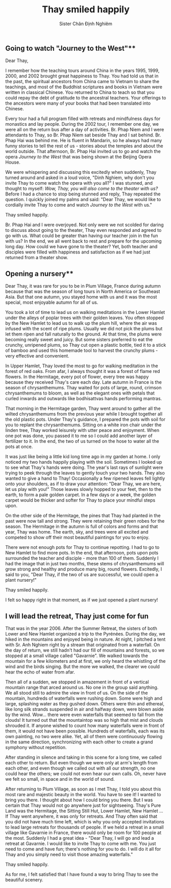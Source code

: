 ﻿---
title: Thay smiled happily
author: Sister Chân Định Nghiêm
---

## Going to watch "Journey to the West"**

Dear Thay,

I remember how the teaching tours around China in the years 1995, 1999, 2000, and 2002 brought great happiness to Thay. You had told us that in the past, the spiritual ancestors from China came to Vietnam to share the teachings, and most of the Buddhist scriptures and books in Vietnam were written in classical Chinese. You returned to China to teach so that you could repay the debt of gratitude to the ancestral teachers. Your offerings to the ancestors were many of your books that had been translated into Chinese.

Every tour had a full program filled with retreats and mindfulness days for monastics and lay people. During the 2002 tour, I remember one day, we were all on the return bus after a day of activities. Br. Phap Niem and I were attendants to Thay, so Br. Phap Niem sat beside Thay and I sat behind. Br. Phap Hai was behind me. He is fluent in Mandarin, so he always had many funny stories to tell the rest of us - stories about the temples and about the world outside. That afternoon, Br. Phap Hai invited us to go and watch the opera *Journey to the West* that was being shown at the Beijing Opera House.

We were whispering and discussing this excitedly when suddenly, Thay turned around and asked in a loud voice, "Dinh Nghiem, why don't you invite Thay to come watch the opera with you all?" I was stunned, and thought to myself: *Wow, Thay, you will also come to the theater with us?* Before I had a chance to stop being stunned and reply, Thay repeated the question. I quickly joined my palms and said: "Dear Thay, we would like to cordially invite Thay to come and watch *Journey to the West* with us."  

Thay smiled happily.

Br. Phap Hai and I were overjoyed. Not only were we not scolded for daring to discuss about going to the theater, Thay even responded and agreed to go with us. What could be greater than having our teacher join in the fun with us? In the end, we all went back to rest and prepare for the upcoming long day. How could we have gone to the theater? Yet, both teacher and disciples were filled with happiness and satisfaction as if we had just returned from a theater show.

## Opening a nursery**

Dear Thay, it was rare for you to be in Plum Village, France during autumn because that was the season of long tours in North America or Southeast Asia. But that one autumn, you stayed home with us and it was the most special, most enjoyable autumn for all of us.

You took a lot of time to lead us on walking meditations in the Lower Hamlet under the alleys of poplar trees with their golden leaves. You often stopped by the New Hamlet to lead us to walk up the plum hill, where the air was infused with the scent of ripe plums. Usually we did not pick the plums but let them ripen and fall naturally to the ground. At that time, the plums were becoming really sweet and juicy. But some sisters preferred to eat the crunchy, unripened plums, so Thay cut open a plastic bottle, tied it to a stick of bamboo and used this homemade tool to harvest the crunchy plums - very effective and convenient.

In Upper Hamlet, Thay loved the most to go for walking meditation in the forest of red oaks. From afar, I always thought it was a forest of flame red flowers. In the Hermitage, every pot of flower, every tree was happy because they received Thay's care each day. Late autumn in France is the season of chrysanthemums. Thay waited for pots of large, round, crimson chrysanthemums to bloom, as well as the elegant ones with petals that curled inwards and outwards like bodhisattvas hands performing mantras.

That morning in the Hermitage garden, Thay went around to gather all the wilted chrysanthemums from the previous year while I brought together all the old plastic pots. Under Thay's guidance, I prepared the pots with soil for you to replant the chrysanthemums. Sitting on a white iron chair under the linden tree, Thay worked leisurely with utter peace and enjoyment. When one pot was done, you passed it to me so I could add another layer of fertilizer to it. In the end, the two of us turned on the hose to water all the pots at once.

It was just like being a little kid long time ago in my garden at home. I only noticed my two hands happily playing with the soil. Sometimes I looked up to see what Thay's hands were doing. The year's last rays of sunlight were trying to peek through the leaves to gently touch your two hands. They also wanted to give a hand to Thay! Occasionally a few ripened leaves fell lightly onto your shoulders, as if to draw your attention: "Dear Thay, we are here, let us play with you!" Those leaves slowly hopped to your feet, then to the earth, to form a pale golden carpet. In a few days or a week, the golden carpet would be thicker and softer for Thay to place your mindful steps upon.

On the other side of the Hermitage, the pines that Thay had planted in the past were now tall and strong. They were retaining their green robes for the season. The Hermitage in the autumn is full of colors and forms and that year, Thay was home. The earth, sky, and trees were all excited and competed to show off their most beautiful paintings for you to enjoy.

There were not enough pots for Thay to continue repotting. I had to go to New Hamlet to find more pots. In the end, that afternoon, pots upon pots surrounded the teacher and disciple - more than 100 of them. Suddenly I had the image that in just two months, these stems of chrysanthemums will grow strong and healthy and produce many big, round flowers. Excitedly, I said to you, "Dear Thay, if the two of us are successful, we could open a plant nursery!"

<p class="noIndent">Thay smiled happily.</p>

I felt so happy right in that moment, as if we just opened a plant nursery!

## I will lead the retreat, Thay just come for fun 

That was in the year 2006. After the Summer Retreat, the sisters of both Lower and New Hamlet organized a trip to the Pyrénées. During the day, we hiked in the mountains and enjoyed being in nature. At night, I pitched a tent with Sr. Anh Nghiem right by a stream that originated from a waterfall. On the day of return, we still hadn't had our fill of mountains and forests, so we stopped at a small village called "Gavarnie". We walked towards the mountain for a few kilometers and at first, we only heard the whistling of the wind and the birds singing. But the more we walked, the clearer we could hear the echo of water from afar.

Then all of a sudden, we stopped in amazement in front of a vertical mountain range that arced around us. No one in the group said anything. We all stood still to admire the view in front of us. On the side of the mountain, hundreds of waterfalls were rushing down. Some were high and large, splashing water as they gushed down. Others were thin and ethereal, like long silk strands suspended in air and halfway down, were blown aside by the wind. Wow... there were even waterfalls that seemed to fall from the clouds! It turned out that the mountaintop was so high that mist and clouds shrouded it. If anyone wished to count how many waterfalls were in front of them, it would not have been possible. Hundreds of waterfalls, each was its own painting, no two were alike. Yet, all of them were continuously flowing in the same direction, synchronizing with each other to create a grand symphony without repetition.

After standing in silence and taking in this scene for a long time, we called each other to return. But even though we were only at arm's length from each other, and even though we called out with all our strength, no one could hear the others; we could not even hear our own calls. Oh, never have we felt so small, in space and in the world of sound.  

After returning to Plum Village, as soon as I met Thay, I told you about this most rare and majestic beauty in the world. You have to see it! I wanted to bring you there. I thought about how I could bring you there. But I was certain that Thay would not go anywhere just for sightseeing. Thay's Pure Land was the Hermitage, the Sitting Still Hut, Lower Hamlet, New Hamlet ... If Thay went anywhere, it was only for retreats. And Thay often said that you did not have much time left, which is why you only accepted invitations to lead large retreats for thousands of people. If we held a retreat in a small village like Gavarnie in France, there would only be room for 100 people at the most. Suddenly I had a great idea - "Dear Thay, I will go and lead a retreat at Gavarnie. I would like to invite Thay to come with me. You just need to come and have fun; there's nothing for you to do. I will do it all for Thay and you simply need to visit those amazing waterfalls."  

<p class="noIndent">Thay smiled happily.</p>

As for me, I felt satisfied that I have found a way to bring Thay to see the beautiful scenery.
